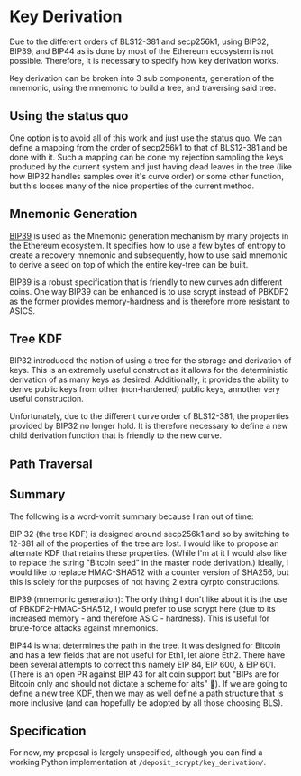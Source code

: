 # Key Derivation

Due to the different orders of BLS12-381 and secp256k1, using BIP32, BIP39, and BIP44 as is done by most of the Ethereum ecosystem is not possible. Therefore, it is necessary to specify how key derivation works.

Key derivation can be broken into 3 sub components, generation of the mnemonic, using the mnemonic to build a tree, and traversing said tree.

## Using the status quo

One option is to avoid all of this work and just use the status quo. We can define a mapping from the order of secp256k1 to that of BLS12-381 and be done with it. Such a mapping can be done my rejection sampling the keys produced by the current system and just having dead leaves in the tree (like how BIP32 handles samples over it's curve order) or some other function, but this looses many of the nice properties of the current method.

## Mnemonic Generation

[BIP39](https://github.com/bitcoin/bips/blob/master/bip-0039.mediawiki) is used as the Mnemonic generation mechanism by many projects in the Ethereum ecosystem. It specifies how to use a few bytes of entropy to create a recovery mnemonic and subsequently, how to use said mnemonic to derive a seed on top of which the entire key-tree can be built.

BIP39 is a robust specification that is friendly to new curves adn different coins. One way BIP39 can be enhanced is to use scrypt instead of PBKDF2 as the former provides memory-hardness and is therefore more resistant to ASICS.

## Tree KDF

BIP32 introduced the notion of using a tree for the storage and derivation of keys. This is an extremely useful construct as it allows for the deterministic derivation of as many keys as desired. Additionally, it provides the ability to derive public keys from other (non-hardened) public keys, annother very useful construction.

Unfortunately, due to the different curve order of BLS12-381, the properties provided by BIP32 no longer hold. It is therefore necessary to define a new child derivation function that is friendly to the new curve.

## Path Traversal

## Summary

The following is a word-vomit summary because I ran out of time:

BIP 32 (the tree KDF) is designed around secp256k1 and so by switching to 12-381 all of the properties of the tree are lost. I would like to propose an alternate KDF that retains these properties. (While I'm at it I would also like to replace the string "Bitcoin seed" in the master node derivation.) Ideally, I would like to replace HMAC-SHA512 with a counter version of SHA256, but this is solely for the purposes of not having 2 extra cyrpto constructions.

BIP39 (mnemonic generation): The only thing I don't like about it is the use of PBKDF2-HMAC-SHA512, I would prefer to use scrypt here (due to its increased memory - and therefore ASIC - hardness). This is useful for brute-force attacks against mnemonics.

BIP44 is what determines the path in the tree. It was designed for Bitcoin and has a few fields that are not useful for Eth1, let alone Eth2. There have been several attempts to correct this namely EIP 84, EIP 600, & EIP 601. (There is an open PR against BIP 43 for alt coin support but "BIPs are for Bitcoin only and should not dictate a scheme for alts" 🤦‍️). If we are going to define a new tree KDF, then we may as well define a path structure that is more inclusive (and can hopefully be adopted by all those choosing BLS).

## Specification

For now, my proposal is largely unspecified, although you can find a working Python implementation at `/deposit_scrypt/key_derivation/`.
